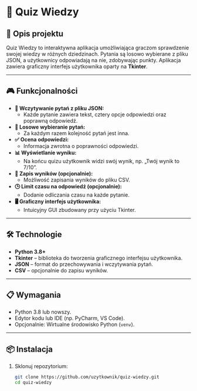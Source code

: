 # 🧠 Quiz Wiedzy

## **📜 Opis projektu**
Quiz Wiedzy to interaktywna aplikacja umożliwiająca graczom sprawdzenie swojej wiedzy w różnych dziedzinach. Pytania są losowo wybierane z pliku JSON, a użytkownicy odpowiadają na nie, zdobywając punkty. Aplikacja zawiera graficzny interfejs użytkownika oparty na **Tkinter**.

---

## **🎮 Funkcjonalności**
- **📄 Wczytywanie pytań z pliku JSON:**
  - Każde pytanie zawiera tekst, cztery opcje odpowiedzi oraz poprawną odpowiedź.
- **🎲 Losowe wybieranie pytań:**
  - Za każdym razem kolejność pytań jest inna.
- **✅ Ocena odpowiedzi:**
  - Informacja zwrotna o poprawności odpowiedzi.
- **📊 Wyświetlanie wyniku:**
  - Na końcu quizu użytkownik widzi swój wynik, np. „Twój wynik to 7/10”.
- **💾 Zapis wyników (opcjonalnie):**
  - Możliwość zapisania wyników do pliku CSV.
- **🕒 Limit czasu na odpowiedź (opcjonalnie):**
  - Dodanie odliczania czasu na każde pytanie.
- **🖥️ Graficzny interfejs użytkownika:**
  - Intuicyjny GUI zbudowany przy użyciu Tkinter.

---

## **🛠️ Technologie**
- **Python 3.8+**
- **Tkinter** – biblioteka do tworzenia graficznego interfejsu użytkownika.
- **JSON** – format do przechowywania i wczytywania pytań.
- **CSV** – opcjonalnie do zapisu wyników.

---

## **📋 Wymagania**
- Python 3.8 lub nowszy.
- Edytor kodu lub IDE (np. PyCharm, VS Code).
- Opcjonalnie: Wirtualne środowisko Python (`venv`).

---

## **📦 Instalacja**
1. Sklonuj repozytorium:
   ```bash
   git clone https://github.com/uzytkownik/quiz-wiedzy.git
   cd quiz-wiedzy
